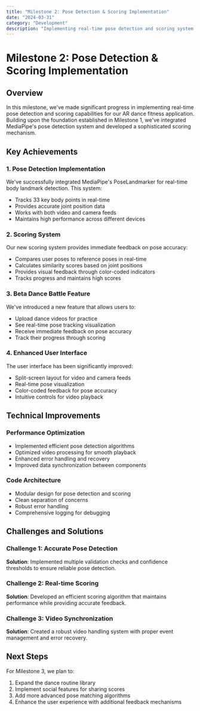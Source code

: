 ```yaml
---
title: "Milestone 2: Pose Detection & Scoring Implementation"
date: "2024-03-31"
category: "Development"
description: "Implementing real-time pose detection and scoring system for dance moves"
---
```


# Milestone 2: Pose Detection & Scoring Implementation

## Overview

In this milestone, we've made significant progress in implementing real-time pose detection and scoring capabilities for our AR dance fitness application. Building upon the foundation established in Milestone 1, we've integrated MediaPipe's pose detection system and developed a sophisticated scoring mechanism.

## Key Achievements

### 1. Pose Detection Implementation

We've successfully integrated MediaPipe's PoseLandmarker for real-time body landmark detection. This system:
- Tracks 33 key body points in real-time
- Provides accurate joint position data
- Works with both video and camera feeds
- Maintains high performance across different devices

### 2. Scoring System

Our new scoring system provides immediate feedback on pose accuracy:
- Compares user poses to reference poses in real-time
- Calculates similarity scores based on joint positions
- Provides visual feedback through color-coded indicators
- Tracks progress and maintains high scores

### 3. Beta Dance Battle Feature

We've introduced a new feature that allows users to:
- Upload dance videos for practice
- See real-time pose tracking visualization
- Receive immediate feedback on pose accuracy
- Track their progress through scoring

### 4. Enhanced User Interface

The user interface has been significantly improved:
- Split-screen layout for video and camera feeds
- Real-time pose visualization
- Color-coded feedback for pose accuracy
- Intuitive controls for video playback

## Technical Improvements

### Performance Optimization
- Implemented efficient pose detection algorithms
- Optimized video processing for smooth playback
- Enhanced error handling and recovery
- Improved data synchronization between components

### Code Architecture
- Modular design for pose detection and scoring
- Clean separation of concerns
- Robust error handling
- Comprehensive logging for debugging

## Challenges and Solutions

### Challenge 1: Accurate Pose Detection
**Solution**: Implemented multiple validation checks and confidence thresholds to ensure reliable pose detection.

### Challenge 2: Real-time Scoring
**Solution**: Developed an efficient scoring algorithm that maintains performance while providing accurate feedback.

### Challenge 3: Video Synchronization
**Solution**: Created a robust video handling system with proper event management and error recovery.

## Next Steps

For Milestone 3, we plan to:
1. Expand the dance routine library
2. Implement social features for sharing scores
3. Add more advanced pose matching algorithms
4. Enhance the user experience with additional feedback mechanisms 